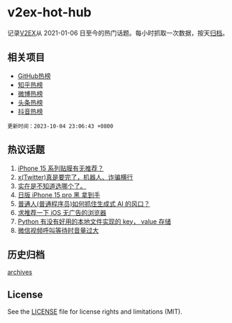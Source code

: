 # v2ex-hot-hub

 记录[V2EX](https://www.v2ex.com/)从 2021-01-06 日至今的热门话题。每小时抓取一次数据，按天[归档](archives)。
 
 ## 相关项目

- [GitHub热榜](https://github.com/snaildev/github-hot-hub)
- [知乎热榜](https://github.com/snaildev/zhihu-hot-hub)
- [微博热榜](https://github.com/snaildev/weibo-hot-hub)
- [头条热榜](https://github.com/snaildev/toutiao-hot-hub)
- [抖音热榜](https://github.com/snaildev/douyin-hot-hub)


 `更新时间：2023-10-04 23:06:43 +0800`

## 热议话题

1. [iPhone 15 系列贴膜有无推荐？](https://www.v2ex.com/t/978877)
1. [x(Twitter)真是要完了，机器人、诈骗横行](https://www.v2ex.com/t/978821)
1. [实在是不知道选哪个了。](https://www.v2ex.com/t/978880)
1. [日版 iPhone 15 pro 黑 拿到手](https://www.v2ex.com/t/978819)
1. [普通人(普通程序员)如何抓住生成式 AI 的风口？](https://www.v2ex.com/t/978888)
1. [求推荐一下 iOS 无广告的浏览器](https://www.v2ex.com/t/978813)
1. [Python 有没有好用的本地文件实现的 key， value 存储](https://www.v2ex.com/t/978875)
1. [微信视频呼叫等待时音量过大](https://www.v2ex.com/t/978824)

## 历史归档

[archives](archives)

## License

See the [LICENSE](LICENSE) file for license rights and limitations (MIT).
